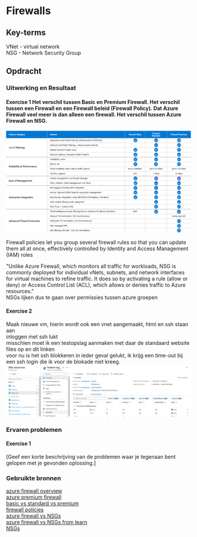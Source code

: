 # Firewalls


## Key-terms
VNet - virtual network  
NSG - Network Security Group

## Opdracht
### Uitwerking en Resultaat
#### Exercise 1 Het verschil tussen Basic en Premium Firewall. Het verschil tussen een Firewall en een Firewall beleid (Firewall Policy). Dat Azure Firewall veel meer is dan alleen een firewall. Het verschil tussen Azure Firewall en NSG.
![firewall levels overview](Images/07-firewall-lvl-overview.png)  

Firewall policies let you group several firewall rules so that you can update them all at once, effectively controlled by Identity and Access Management (IAM) roles  

"Unlike Azure Firewall, which monitors all traffic for workloads, NSG is commonly deployed for individual vNets, subnets, and network interfaces for virtual machines to refine traffic. It does so by activating a rule (allow or deny) or Access Control List (ACL), which allows or denies traffic to Azure resources."  
NSGs lijken dus te gaan over permissies tussen azure groepen

#### Exercise 2
Maak nieuwe vm, hierin wordt ook een vnet aangemaakt, html en ssh staan aan  
inloggen met ssh lukt  
misschien moet ik een testopslag aanmaken met daar de standaard website files op en dit linken  
voor nu is het ssh blokkeren in ieder geval gelukt, ik krijg een time-out bij een ssh login die ik voor de blokade niet kreeg.  
![ssh blokade](Images/07-ssh-blokade.PNG)

### Ervaren problemen
#### Exercise 1
[Geef een korte beschrijving van de problemen waar je tegenaan bent gelopen met je gevonden oplossing.]

### Gebruikte bronnen
[azure firewall overview](https://learn.microsoft.com/en-us/azure/firewall/overview)  
[azure premium firewall](https://learn.microsoft.com/en-us/azure/firewall/premium-features)  
[basic vs standard vs premium](https://learn.microsoft.com/en-us/azure/firewall/choose-firewall-sku)  
[firewall policies](https://cloud.google.com/firewall/docs/firewall-policies-overview)  
[azure firewall vs NSGs](https://www.corestack.io/azure-security-tools/azure-firewall-vs-nsg/)  
[azure firewall vs NSGs from learn](https://learn.microsoft.com/en-us/answers/questions/1164114/whats-the-difference-between-an-nsg-and-azure-fire)  
[NSGs](https://learn.microsoft.com/en-us/azure/virtual-network/network-security-groups-overview)